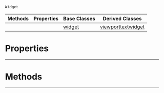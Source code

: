  `Widget`

|Methods|Properties|Base Classes|Derived Classes|
|---|---|---|---|
| | |[widget](widget.md)|[viewporttextwidget](viewporttextwidget.md)|


 #  Properties


---  
 #  Methods


---  
 

 